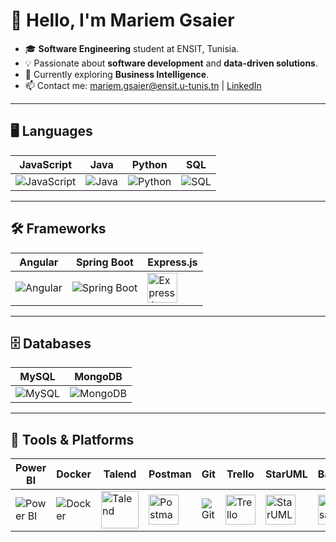 # 👋 Hello, I'm Mariem Gsaier

- 🎓 **Software Engineering** student at ENSIT, Tunisia.
- 💡 Passionate about **software development** and **data-driven solutions**.
- 🌱 Currently exploring **Business Intelligence**.
- 📫 Contact me: [mariem.gsaier@ensit.u-tunis.tn](mailto:mariem.gsaier@ensit.u-tunis.tn) | [LinkedIn](https://linkedin.com/in/mariem-gsaier)

---

## 🖥️ Languages
| JavaScript            | Java                 | Python              | SQL                  |
|------------------------|----------------------|---------------------|----------------------|
| <img src="https://img.icons8.com/color/48/000000/javascript.png" alt="JavaScript" /> | <img src="https://img.icons8.com/color/48/000000/java-coffee-cup-logo.png" alt="Java" /> | <img src="https://img.icons8.com/color/48/000000/python.png" alt="Python" /> | <img src="https://img.icons8.com/color/48/000000/sql.png" alt="SQL" /> |

---

## 🛠️ Frameworks
| Angular               | Spring Boot          | Express.js          |
|------------------------|----------------------|---------------------|
| <img src="https://img.icons8.com/color/48/000000/angularjs.png" alt="Angular" /> | <img src="https://img.icons8.com/color/48/000000/spring-logo.png" alt="Spring Boot" /> | <img src="https://th.bing.com/th/id/OIP.hTohJITrIVziX8BF7QmwCAHaHa?rs=1&pid=ImgDetMain" alt="Express.js" width="48" height="48" /> |

---

## 🗄️ Databases
| MySQL                 | MongoDB              |
|------------------------|----------------------|
| <img src="https://img.icons8.com/color/48/000000/mysql-logo.png" alt="MySQL" /> | <img src="https://img.icons8.com/color/48/000000/mongodb.png" alt="MongoDB" /> |

---

## 🔧 Tools & Platforms
| Power BI              | Docker               | Talend              | Postman             | Git                  | Trello               | StarUML             | Balsamiq            | Photoshop           |
|------------------------|----------------------|---------------------|---------------------|----------------------|----------------------|---------------------|---------------------|---------------------|
| <img src="https://img.icons8.com/color/48/000000/power-bi.png" alt="Power BI" /> | <img src="https://img.icons8.com/color/48/000000/docker.png" alt="Docker" /> | <img src="https://www.marketbeat.com/logos/talend-sa-logo.png" alt="Talend" width="60" height="60" /> | <img src="https://www.svgrepo.com/show/354202/postman-icon.svg" alt="Postman" width="48" height="48" /> | <img src="https://img.icons8.com/color/48/000000/git.png" alt="Git" /> | <img src="https://th.bing.com/th/id/R.f41ffef6dd2f3744aa0701d008fa9b5c?rik=PEja6Fk1gYbdyA&riu=http%3a%2f%2fpluspng.com%2fimg-png%2ftrello-png-trello-png-1600.png&ehk=%2f5HsDWOmVOq2MCOeegOW7jxi%2fW0vlirVOmouZoxwyIs%3d&risl=&pid=ImgRaw&r=0" width="48" height="48" alt="Trello" /> | <img src="https://th.bing.com/th/id/R.e81566532e4316af24ead7f82558bdb0?rik=pf1EJ7RVXaf2Aw&pid=ImgRaw&r=0" width="48" height="48" alt="StarUML" /> | <img src="https://th.bing.com/th/id/R.310a1691a0faa97f99df3151f21be8cc?rik=%2bSGvw%2fVAmfUcOw&pid=ImgRaw&r=0" width="48" height="48" alt="Balsamiq" /> | <img src="https://i0.wp.com/catenacompany.be/wp-content/uploads/2022/11/Logo-ps.png?resize=415%2C418&ssl=1" width="48" height="48" alt="Photoshop" /> |

